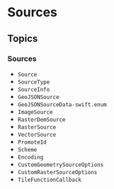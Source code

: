 #  Sources

## Topics

### Sources

- ``Source``
- ``SourceType``
- ``SourceInfo``
- ``GeoJSONSource``
- ``GeoJSONSourceData-swift.enum``
- ``ImageSource``
- ``RasterDemSource``
- ``RasterSource``
- ``VectorSource``
- ``PromoteId``
- ``Scheme``
- ``Encoding``
- ``CustomGeometrySourceOptions``
- ``CustomRasterSourceOptions``
- ``TileFunctionCallback``
